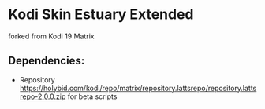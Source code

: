 Kodi Skin Estuary Extended
==

forked from Kodi 19 Matrix


Dependencies:
-
- Repository https://holybid.com/kodi/repo/matrix/repository.lattsrepo/repository.lattsrepo-2.0.0.zip for beta scripts


